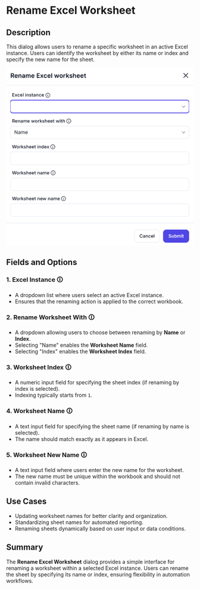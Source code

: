 # Rename Excel Worksheet

## Description

This dialog allows users to rename a specific worksheet in an active Excel instance. Users can identify the worksheet by either its name or index and specify the new name for the sheet.

![alt text](rename-excel-worksheet.png)

## Fields and Options

### 1. **Excel Instance** 🛈  

- A dropdown list where users select an active Excel instance.  
- Ensures that the renaming action is applied to the correct workbook.  

### 2. **Rename Worksheet With** 🛈  

- A dropdown allowing users to choose between renaming by **Name** or **Index**.  
- Selecting "Name" enables the **Worksheet Name** field.  
- Selecting "Index" enables the **Worksheet Index** field.  

### 3. **Worksheet Index** 🛈  

- A numeric input field for specifying the sheet index (if renaming by index is selected).  
- Indexing typically starts from `1`.  

### 4. **Worksheet Name** 🛈  

- A text input field for specifying the sheet name (if renaming by name is selected).  
- The name should match exactly as it appears in Excel.  

### 5. **Worksheet New Name** 🛈  

- A text input field where users enter the new name for the worksheet.  
- The new name must be unique within the workbook and should not contain invalid characters.  

## Use Cases  

- Updating worksheet names for better clarity and organization.  
- Standardizing sheet names for automated reporting.  
- Renaming sheets dynamically based on user input or data conditions.  

## Summary  

The **Rename Excel Worksheet** dialog provides a simple interface for renaming a worksheet within a selected Excel instance. Users can rename the sheet by specifying its name or index, ensuring flexibility in automation workflows.  
